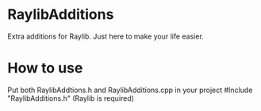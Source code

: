 # RaylibAdditions
Extra additions for Raylib.
Just here to make your life easier.

# How to use

Put both RaylibAddtions.h and RaylibAdditions.cpp in your project
#Include "RaylibAdditions.h"
(Raylib is required)
